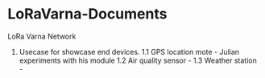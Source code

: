 # LoRaVarna-Documents
LoRa Varna Network 

1. Usecase for showcase end devices.
  1.1 GPS location mote - Julian experiments with his module
  1.2 Air quality sensor - 
  1.3 Weather station - 
